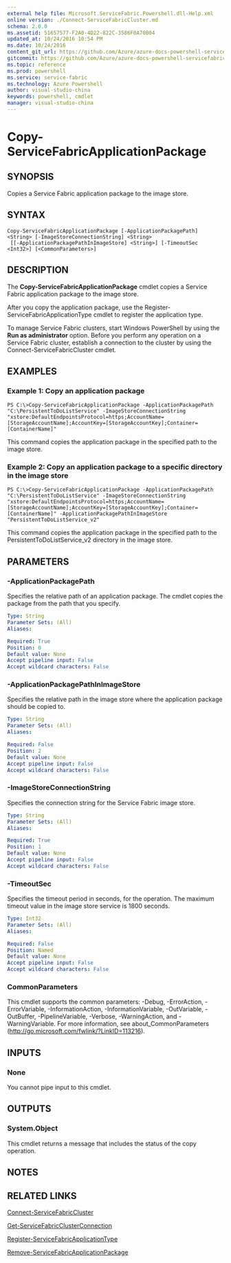 ```yaml
---
external help file: Microsoft.ServiceFabric.Powershell.dll-Help.xml
online version: ./Connect-ServiceFabricCluster.md
schema: 2.0.0
ms.assetid: 51657577-F2A0-4D22-822C-3586F0A70B04
updated_at: 10/24/2016 10:54 PM
ms.date: 10/24/2016
content_git_url: https://github.com/Azure/azure-docs-powershell-servicefabric/blob/master/Service-Fabric-cmdlets/ServiceFabric/vlatest/Copy-ServiceFabricApplicationPackage.md
gitcommit: https://github.com/Azure/azure-docs-powershell-servicefabric/blob/865a3e19e58e9be5871c4d9834591e4ba1c1b9ec/Service-Fabric-cmdlets/ServiceFabric/vlatest/Copy-ServiceFabricApplicationPackage.md
ms.topic: reference
ms.prod: powershell
ms.service: service-fabric
ms.technology: Azure Powershell
author: visual-studio-china
keywords: powershell, cmdlet
manager: visual-studio-china
---
```


# Copy-ServiceFabricApplicationPackage

## SYNOPSIS
Copies a Service Fabric application package to the image store.

## SYNTAX

```
Copy-ServiceFabricApplicationPackage [-ApplicationPackagePath] <String> [-ImageStoreConnectionString] <String>
 [[-ApplicationPackagePathInImageStore] <String>] [-TimeoutSec <Int32>] [<CommonParameters>]
```

## DESCRIPTION
The **Copy-ServiceFabricApplicationPackage** cmdlet copies a Service Fabric application package to the image store.

After you copy the application package, use the Register-ServiceFabricApplicationType cmdlet to register the application type.

To manage Service Fabric clusters, start Windows PowerShell by using the **Run as administrator** option.
Before you perform any operation on a Service Fabric cluster, establish a connection to the cluster by using the Connect-ServiceFabricCluster cmdlet.

## EXAMPLES

### Example 1: Copy an application package
```
PS C:\>Copy-ServiceFabricApplicationPackage -ApplicationPackagePath "C:\PersistentToDoListService" -ImageStoreConnectionString "xstore:DefaultEndpointsProtocol=https;AccountName=[StorageAccountName];AccountKey=[StorageAccountKey];Container=[ContainerName]"
```

This command copies the application package in the specified path to the image store.

### Example 2: Copy an application package to a specific directory in the image store
```
PS C:\>Copy-ServiceFabricApplicationPackage -ApplicationPackagePath "C:\PersistentToDoListService" -ImageStoreConnectionString "xstore:DefaultEndpointsProtocol=https;AccountName=[StorageAccountName];AccountKey=[StorageAccountKey];Container=[ContainerName]" -ApplicationPackagePathInImageStore "PersistentToDoListService_v2"
```

This command copies the application package in the specified path to the PersistentToDoListService_v2 directory in the image store.

## PARAMETERS

### -ApplicationPackagePath
Specifies the relative path of an application package.
The cmdlet copies the package from the path that you specify.

```yaml
Type: String
Parameter Sets: (All)
Aliases: 

Required: True
Position: 0
Default value: None
Accept pipeline input: False
Accept wildcard characters: False
```

### -ApplicationPackagePathInImageStore
Specifies the relative path in the image store where the application package should be copied to.

```yaml
Type: String
Parameter Sets: (All)
Aliases: 

Required: False
Position: 2
Default value: None
Accept pipeline input: False
Accept wildcard characters: False
```

### -ImageStoreConnectionString
Specifies the connection string for the Service Fabric image store.

```yaml
Type: String
Parameter Sets: (All)
Aliases: 

Required: True
Position: 1
Default value: None
Accept pipeline input: False
Accept wildcard characters: False
```

### -TimeoutSec
Specifies the timeout period in seconds, for the operation.
The maximum timeout value in the image store service is 1800 seconds.

```yaml
Type: Int32
Parameter Sets: (All)
Aliases: 

Required: False
Position: Named
Default value: None
Accept pipeline input: False
Accept wildcard characters: False
```

### CommonParameters
This cmdlet supports the common parameters: -Debug, -ErrorAction, -ErrorVariable, -InformationAction, -InformationVariable, -OutVariable, -OutBuffer, -PipelineVariable, -Verbose, -WarningAction, and -WarningVariable. For more information, see about_CommonParameters (http://go.microsoft.com/fwlink/?LinkID=113216).

## INPUTS

### None
You cannot pipe input to this cmdlet.

## OUTPUTS

### System.Object
This cmdlet returns a message that includes the status of the copy operation.

## NOTES

## RELATED LINKS

[Connect-ServiceFabricCluster](./Connect-ServiceFabricCluster.md)

[Get-ServiceFabricClusterConnection](./Get-ServiceFabricClusterConnection.md)

[Register-ServiceFabricApplicationType](./Register-ServiceFabricApplicationType.md)

[Remove-ServiceFabricApplicationPackage](./Remove-ServiceFabricApplicationPackage.md)


